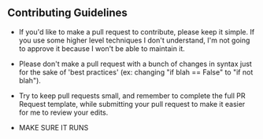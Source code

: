 ## Contributing Guidelines

- If you'd like to make a pull request to contribute, please keep it simple. If you use some higher level techniques I don't understand, I'm not going to approve it because I won't be able to maintain it.

- Please don't make a pull request with a bunch of changes in syntax just for the sake of 'best practices' (ex: changing "if blah == False" to "if not blah"). 

- Try to keep pull requests small, and remember to complete the full PR Request template, while submitting your pull request to make it easier for me to review your edits.

- MAKE SURE IT RUNS
